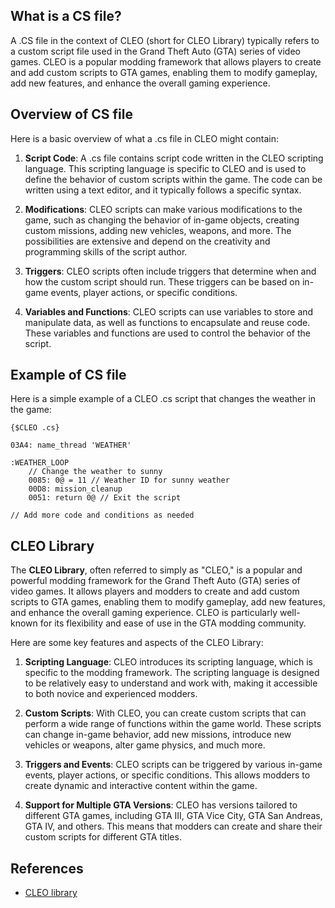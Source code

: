 ## What is a CS file?

A .CS file in the context of CLEO (short for CLEO Library) typically refers to a custom script file used in the Grand Theft Auto (GTA) series of video games. CLEO is a popular modding framework that allows players to create and add custom scripts to GTA games, enabling them to modify gameplay, add new features, and enhance the overall gaming experience.

## Overview of CS file

Here is a basic overview of what a .cs file in CLEO might contain:

1.  **Script Code**: A .cs file contains script code written in the CLEO scripting language. This scripting language is specific to CLEO and is used to define the behavior of custom scripts within the game. The code can be written using a text editor, and it typically follows a specific syntax.
    
2.  **Modifications**: CLEO scripts can make various modifications to the game, such as changing the behavior of in-game objects, creating custom missions, adding new vehicles, weapons, and more. The possibilities are extensive and depend on the creativity and programming skills of the script author.
    
3.  **Triggers**: CLEO scripts often include triggers that determine when and how the custom script should run. These triggers can be based on in-game events, player actions, or specific conditions.
    
4.  **Variables and Functions**: CLEO scripts can use variables to store and manipulate data, as well as functions to encapsulate and reuse code. These variables and functions are used to control the behavior of the script.

## Example of CS file

Here is a simple example of a CLEO .cs script that changes the weather in the game:

```
{$CLEO .cs}

03A4: name_thread 'WEATHER'

:WEATHER_LOOP
    // Change the weather to sunny
    0085: 0@ = 11 // Weather ID for sunny weather
    00D8: mission_cleanup
    0051: return 0@ // Exit the script

// Add more code and conditions as needed
```

## CLEO Library

The **CLEO Library**, often referred to simply as "CLEO," is a popular and powerful modding framework for the Grand Theft Auto (GTA) series of video games. It allows players and modders to create and add custom scripts to GTA games, enabling them to modify gameplay, add new features, and enhance the overall gaming experience. CLEO is particularly well-known for its flexibility and ease of use in the GTA modding community.

Here are some key features and aspects of the CLEO Library:

1.  **Scripting Language**: CLEO introduces its scripting language, which is specific to the modding framework. The scripting language is designed to be relatively easy to understand and work with, making it accessible to both novice and experienced modders.
    
2.  **Custom Scripts**: With CLEO, you can create custom scripts that can perform a wide range of functions within the game world. These scripts can change in-game behavior, add new missions, introduce new vehicles or weapons, alter game physics, and much more.
    
3.  **Triggers and Events**: CLEO scripts can be triggered by various in-game events, player actions, or specific conditions. This allows modders to create dynamic and interactive content within the game.
    
4.  **Support for Multiple GTA Versions**: CLEO has versions tailored to different GTA games, including GTA III, GTA Vice City, GTA San Andreas, GTA IV, and others. This means that modders can create and share their custom scripts for different GTA titles.

## References
* [CLEO library](https://cleo.li/)
